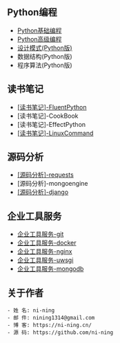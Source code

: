 

## Python编程
- [Python基础编程](python/)
- [Python高级编程](https://advance-python.readthedocs.io/zh_CN/latest/)
- [设计模式(Python版)](pattern/)
- 数据结构(Python版)
- 程序算法(Python版)

## 读书笔记
- [[读书笔记]-FluentPython](https://github.com/ni-ning/FluentPython)
- [读书笔记]-CookBook
- [读书笔记]-EffectPython
- [[读书笔记]-LinuxCommand](book/ubuntu)

## 源码分析
- [[源码分析]-requests](code/requests/)
- [源码分析]-mongoengine
- [[源码分析]-django](code/django/)

## 企业工具服务
- [企业工具服务-git](enterprise/git)
- [企业工具服务-docker](enterprise/docker)
- [企业工具服务-nginx](enterprise/nginx)
- [企业工具服务-uwsgi](enterprise/uwsgi)
- [企业工具服务-mongodb](enterprise/mongodb)

## 关于作者
	- 姓 名: ni-ning
    - 邮 件: nining1314@gmail.com
    - 博 客: https://ni-ning.cn/
    - 源 码: https://github.com/ni-ning